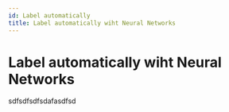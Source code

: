 ```yaml
---
id: Label automatically
title: Label automatically wiht Neural Networks
---
```


# Label automatically wiht Neural Networks

sdfsdfsdfsdafasdfsd